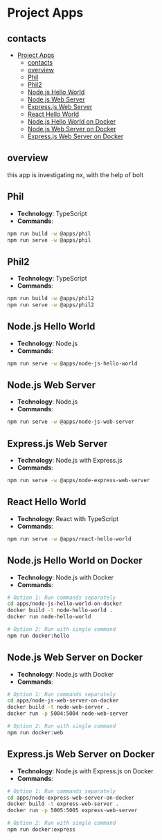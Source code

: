 # Project Apps


## contacts

- [Project Apps](#project-apps)
  - [contacts](#contacts)
  - [overview](#overview)
  - [Phil](#phil)
  - [Phil2](#phil2)
  - [Node.js Hello World](#nodejs-hello-world)
  - [Node.js Web Server](#nodejs-web-server)
  - [Express.js Web Server](#expressjs-web-server)
  - [React Hello World](#react-hello-world)
  - [Node.js Hello World on Docker](#nodejs-hello-world-on-docker)
  - [Node.js Web Server on Docker](#nodejs-web-server-on-docker)
  - [Express.js Web Server on Docker](#expressjs-web-server-on-docker)

## overview

this app is investigating nx, with the help of bolt

## Phil
- **Technology**: TypeScript
- **Commands**:
```bash
npm run build -w @apps/phil
npm run serve -w @apps/phil
```

## Phil2
- **Technology**: TypeScript
- **Commands**:
```bash
npm run build -w @apps/phil2
npm run serve -w @apps/phil2
```

## Node.js Hello World
- **Technology**: Node.js
- **Commands**:
```bash
npm run serve -w @apps/node-js-hello-world
```

## Node.js Web Server
- **Technology**: Node.js
- **Commands**:
```bash
npm run serve -w @apps/node-js-web-server
```

## Express.js Web Server
- **Technology**: Node.js with Express.js
- **Commands**:
```bash
npm run serve -w @apps/node-express-web-server
```

## React Hello World
- **Technology**: React with TypeScript
- **Commands**:
```bash
npm run serve -w @apps/react-hello-world
```

## Node.js Hello World on Docker
- **Technology**: Node.js with Docker
- **Commands**:
```bash
# Option 1: Run commands separately
cd apps/node-js-hello-world-on-docker
docker build -t node-hello-world .
docker run node-hello-world

# Option 2: Run with single command
npm run docker:hello
```

## Node.js Web Server on Docker
- **Technology**: Node.js with Docker
- **Commands**:
```bash
# Option 1: Run commands separately
cd apps/node-js-web-server-on-docker
docker build -t node-web-server .
docker run -p 5004:5004 node-web-server

# Option 2: Run with single command
npm run docker:web
```

## Express.js Web Server on Docker
- **Technology**: Node.js with Express.js on Docker
- **Commands**:
```bash
# Option 1: Run commands separately
cd apps/node-express-web-server-on-docker
docker build -t express-web-server .
docker run -p 5005:5005 express-web-server

# Option 2: Run with single command
npm run docker:express
```